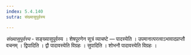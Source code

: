 ```yaml
---
index: 5.4.140
sutra: संख्यासुपूर्वस्य

---
```

_संख्यासुपूर्वस्य_ - सङ्ख्यासुपूर्वस्य । शेषपूरणेन सूत्रं व्याचष्टे — पादस्येति । उपमानात्परत्वाऽभावादप्राप्तौ वचनम् । द्विपादिति । द्वौ पादावस्येति विग्रहः । सुपादिति । शोभनौ पादावस्येति विग्रहः ।